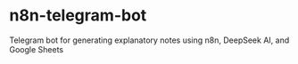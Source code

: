 # n8n-telegram-bot
Telegram bot for generating explanatory notes using n8n, DeepSeek AI, and Google Sheets
